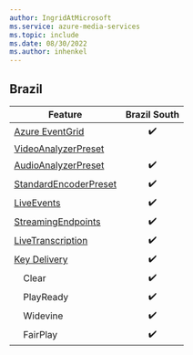 ```yaml
---
author: IngridAtMicrosoft
ms.service: azure-media-services
ms.topic: include
ms.date: 08/30/2022
ms.author: inhenkel
---
```


<!--Feature availability in region-->
## Brazil

| Feature | Brazil South |
| ------- | :----------: |
| [Azure EventGrid](../monitoring/reacting-to-media-services-events.md) |&#10004;&#65039;|
| [VideoAnalyzerPreset](../analyze-video-audio-files-concept.md)        |<!--Brazil South -->|
| [AudioAnalyzerPreset](../analyze-video-audio-files-concept.md)        |&#10004;&#65039;|
| [StandardEncoderPreset](../encode-concept.md)                         |&#10004;&#65039;|
| [LiveEvents](../stream-live-streaming-concept.md)                     |&#10004;&#65039;|
| [StreamingEndpoints](../stream-streaming-endpoint-concept.md)         |&#10004;&#65039;|
| [LiveTranscription](../live-event-live-transcription-how-to.md)       |&#10004;&#65039;|
| [Key Delivery](../drm-content-protection-concept.md)                  |&#10004;&#65039;|
| &emsp;Clear                                                           |&#10004;&#65039;|
| &emsp;PlayReady                                                       |&#10004;&#65039;|
| &emsp;Widevine                                                        |&#10004;&#65039;|
| &emsp;FairPlay                                                        |&#10004;&#65039;|
